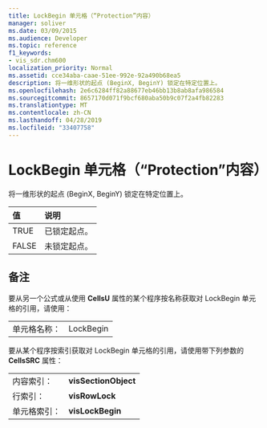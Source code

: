 ```yaml
---
title: LockBegin 单元格（“Protection”内容）
manager: soliver
ms.date: 03/09/2015
ms.audience: Developer
ms.topic: reference
f1_keywords:
- vis_sdr.chm600
localization_priority: Normal
ms.assetid: cce34aba-caae-51ee-992e-92a490b68ea5
description: 将一维形状的起点 (BeginX, BeginY) 锁定在特定位置上。
ms.openlocfilehash: 2e6c6284ff82a88677eb46bb13b8ab8afa986584
ms.sourcegitcommit: 8657170d071f9bcf680aba50b9c07f2a4fb82283
ms.translationtype: MT
ms.contentlocale: zh-CN
ms.lasthandoff: 04/28/2019
ms.locfileid: "33407758"
---
```

# <a name="lockbegin-cell-protection-section"></a>LockBegin 单元格（“Protection”内容）

将一维形状的起点 (BeginX, BeginY) 锁定在特定位置上。
  
|**值**|**说明**|
|:-----|:-----|
| TRUE  <br/> | 已锁定起点。  <br/> |
| FALSE  <br/> | 未锁定起点。  <br/> |
   
## <a name="remarks"></a>备注

要从另一个公式或从使用 **CellsU** 属性的某个程序按名称获取对 LockBegin 单元格的引用，请使用： 
  
|||
|:-----|:-----|
| 单元格名称：  <br/> | LockBegin  <br/> |
   
要从某个程序按索引获取对 LockBegin 单元格的引用，请使用带下列参数的 **CellsSRC** 属性： 
  
|||
|:-----|:-----|
| 内容索引：  <br/> |**visSectionObject** <br/> |
| 行索引：  <br/> |**visRowLock** <br/> |
| 单元格索引：  <br/> |**visLockBegin** <br/> |
   

